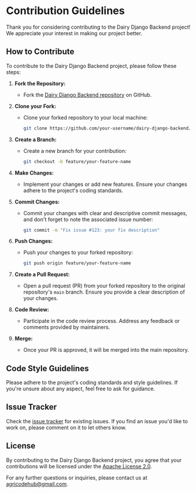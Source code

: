 # Contribution Guidelines

Thank you for considering contributing to the Dairy Django Backend project! We appreciate your interest in making our project better.

## How to Contribute

To contribute to the Dairy Django Backend project, please follow these steps:

1. **Fork the Repository:**
   - Fork the [Dairy Django Backend repository](https://github.com/AgriCodeHub/dairy-django-backend) on GitHub.

2. **Clone your Fork:**
   - Clone your forked repository to your local machine:
     ```bash
     git clone https://github.com/your-username/dairy-django-backend.git
     ```

3. **Create a Branch:**
   - Create a new branch for your contribution:
     ```bash
     git checkout -b feature/your-feature-name
     ```

4. **Make Changes:**
   - Implement your changes or add new features. Ensure your changes adhere to the project's coding standards.

5. **Commit Changes:**
   - Commit your changes with clear and descriptive commit messages, and don't forget to note the associated issue number:
     ```bash
     git commit -m "Fix issue #123: your fix description"
     ```

6. **Push Changes:**
   - Push your changes to your forked repository:
     ```bash
     git push origin feature/your-feature-name
     ```

7. **Create a Pull Request:**
   - Open a pull request (PR) from your forked repository to the original repository's `main` branch. Ensure you provide a clear description of your changes.

8. **Code Review:**
   - Participate in the code review process. Address any feedback or comments provided by maintainers.

9. **Merge:**
   - Once your PR is approved, it will be merged into the main repository.

## Code Style Guidelines

Please adhere to the project's coding standards and style guidelines. If you're unsure about any aspect, feel free to ask for guidance.

## Issue Tracker

Check the [issue tracker](https://github.com/AgriCodeHub/dairy-django-backend/issues) for existing issues. If you find an issue you'd like to work on, please comment on it to let others know.

## License

By contributing to the Dairy Django Backend project, you agree that your contributions will be licensed under the [Apache License 2.0](./LICENSE).

For any further questions or inquiries, please contact us at agricodehub@gmail.com.
